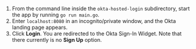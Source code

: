 1. From the command line inside the `okta-hosted-login` subdirectory, start the <StackSelector snippet="applang" noSelector inline /> app by running `go run main.go`.
2. Enter `localhost:8080` in an incognito/private window, and the Okta <StackSelector snippet="applang" noSelector inline /> landing page appears.
3. Click **Login**. You are redirected to the Okta Sign-In Widget. Note that there currently is no **Sign Up** option.
